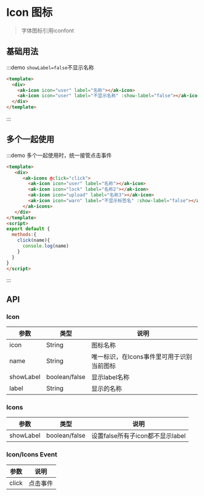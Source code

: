 <!-- Created by 337547038 on 2018/9/7 0007. -->
# Icon 图标
> 字体图标引用iconfont

## 基础用法
:::demo `showLabel=false`不显示名称

```html
<template>
  <div>
    <ak-icon icon="user" label="名称"></ak-icon>
    <ak-icon icon="user" label="不显示名称" :show-label="false"></ak-icon>
  </div>
</template>
```

:::

## 多个一起使用
:::demo 多个一起使用时，统一接管点击事件

```html
<template>
   <div>
      <ak-icons @click="click">
        <ak-icon icon="user" label="名称"></ak-icon>
        <ak-icon icon="lock" label="名称2"></ak-icon>
        <ak-icon icon="upload" label="名称3"></ak-icon>
        <ak-icon icon="warn" label="不显示标签名" :show-label="false"></ak-icon>
      </ak-icons>
   </div>
</template>
<script>
export default {
  methods:{
    click(name){
      console.log(name)
    }
  }
}
</script>
```

:::

## API
### Icon
|参数|类型|说明|
|-|-|-|
|icon           | String         |图标名称|
|name           | String         |唯一标识，在Icons事件里可用于识别当前图标|
|showLabel      | boolean/false  |显示label名称|
|label          | String         |显示的名称|

### Icons
|参数|类型|说明|
|-|-|-|
|showLabel      | boolean/false  |设置false所有子icon都不显示label|

### Icon/Icons Event
|参数|说明|
|-|-|
|click           |点击事件|
